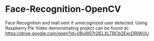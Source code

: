 # Face-Recognition-OpenCV
Face Recognition and mail sent if unrecognized user detected. Using Raspberry Pie
Video demonstrating project can be found at:
https://drive.google.com/open?id=0By8l07t2lELXLTBCb2ExcDRlWUU
